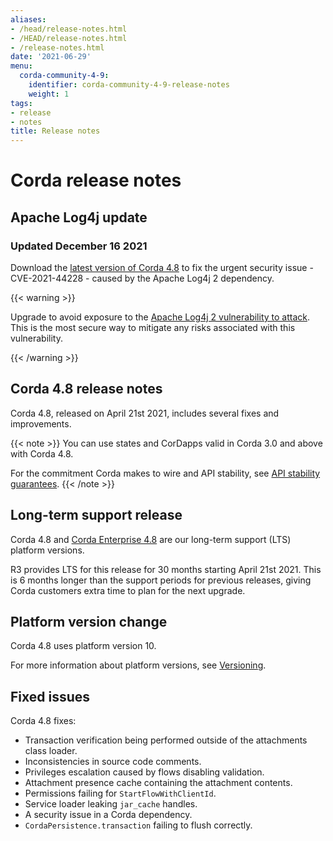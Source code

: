 ```yaml
---
aliases:
- /head/release-notes.html
- /HEAD/release-notes.html
- /release-notes.html
date: '2021-06-29'
menu:
  corda-community-4-9:
    identifier: corda-community-4-9-release-notes
    weight: 1
tags:
- release
- notes
title: Release notes
---
```



# Corda release notes

## Apache Log4j update

### Updated December 16 2021

Download the [latest version of Corda 4.8](https://github.com/corda/corda) to fix the urgent security issue - CVE-2021-44228 - caused by the Apache Log4j 2 dependency.

{{< warning >}}

Upgrade to avoid exposure to the [Apache Log4j 2 vulnerability to attack](https://nvd.nist.gov/vuln/detail/CVE-2021-44228). This is the most secure way to mitigate any risks associated with this vulnerability.

{{< /warning >}}


## Corda 4.8 release notes

Corda 4.8, released on April 21st 2021, includes several fixes and improvements.

{{< note >}}
You can use states and CorDapps valid in Corda 3.0 and above with Corda 4.8.


For the commitment Corda makes to wire and API stability, see [API stability guarantees](../../../../../en/platform/corda/4.8/open-source/api-stability-guarantees.md).
{{< /note >}}

## Long-term support release

Corda 4.8 and [Corda Enterprise 4.8](../../../../../en/platform/corda/4.8/enterprise/release-notes-enterprise.md) are our long-term support (LTS) platform versions.

R3 provides LTS for this release for 30 months starting April 21st 2021. This is 6 months longer than the support periods for previous releases, giving Corda customers extra time to plan for the next upgrade.

## Platform version change

Corda 4.8 uses platform version 10.

For more information about platform versions, see [Versioning](../../../../../en/platform/corda/4.8/open-source/versioning.md).

## Fixed issues

Corda 4.8 fixes:

* Transaction verification being performed outside of the attachments class loader.
* Inconsistencies in source code comments.
* Privileges escalation caused by flows disabling validation.
* Attachment presence cache containing the attachment contents.
* Permissions failing for `StartFlowWithClientId`.
* Service loader leaking `jar_cache` handles.
* A security issue in a Corda dependency.
* `CordaPersistence.transaction` failing to flush correctly.
